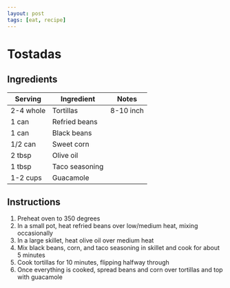 ```yaml
---
layout: post
tags: [eat, recipe]
---
```


# Tostadas

## Ingredients

| Serving | Ingredient | Notes |
|-|-|-|
| 2-4 whole | Tortillas | 8-10 inch |
| 1 can | Refried beans |  |
| 1 can | Black beans |  |
| 1/2 can | Sweet corn |  |
| 2 tbsp | Olive oil | |
| 1 tbsp | Taco seasoning |  |
| 1-2 cups | Guacamole |  |

## Instructions

1. Preheat oven to 350 degrees
1. In a small pot, heat refried beans over low/medium heat, mixing occasionally
1. In a large skillet, heat olive oil over medium heat
1. Mix black beans, corn, and taco seasoning in skillet and cook for about 5 minutes
1. Cook tortillas for 10 minutes, flipping halfway through
1. Once everything is cooked, spread beans and corn over tortillas and top with guacamole
